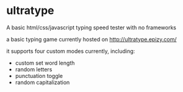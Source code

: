 # ultratype
A basic html/css/javascript typing speed tester with no frameworks

a basic typing game currently hosted on http://ultratype.epizy.com/

it supports four custom modes currently, including: 
 - custom set word length
 - random letters
 - punctuation toggle
 - random capitalization 
